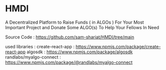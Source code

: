 # HMDI
A Decentralized Platform to Raise Funds ( in ALGOs ) For Your Most Important Project and Donate Some ALGO(s) To Help Your Fellows In Need

Source Code : https://github.com/sam-shariat/HMDI/tree/main

used libraries : 
create-react-app : https://www.npmjs.com/package/create-react-app
algosdk : https://www.npmjs.com/package/algosdk
randlabs/myalgo-connect : https://www.npmjs.com/package/@randlabs/myalgo-connect
